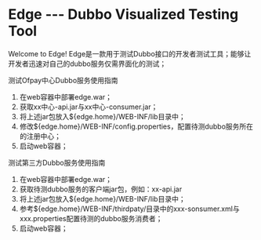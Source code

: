 Edge --- Dubbo Visualized Testing Tool
========================
Welcome to Edge!
Edge是一款用于测试Dubbo接口的开发者测试工具；能够让开发者迅速对自己的dubbo服务仅需界面化的测试；

测试Ofpay中心Dubbo服务使用指南

1. 在web容器中部署edge.war；
2. 获取xx中心-api.jar与xx中心-consumer.jar；
3. 将上述jar包放入${edge.home}/WEB-INF/lib目录中；
4. 修改${edge.home}/WEB-INF/config.properties，配置待测dubbo服务所在的注册中心；
5. 启动web容器；

测试第三方Dubbo服务使用指南

1. 在web容器中部署edge.war；
2. 获取待测dubbo服务的客户端jar包，例如：xx-api.jar
3. 将上述jar包放入${edge.home}/WEB-INF/lib目录中；
4. 参考${edge.home}/WEB-INF/thirdpaty/目录中的xxx-sonsumer.xml与xxx.properties配置待测的dubbo服务消费者；
5. 启动web容器；
